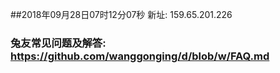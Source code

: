 ##2018年09月28日07时12分07秒 新址: 159.65.201.226
### 兔友常见问题及解答: https://github.com/wanggonging/d/blob/w/FAQ.md
